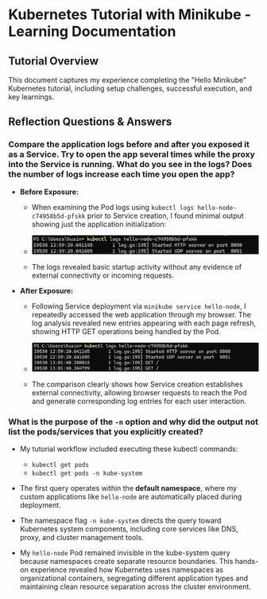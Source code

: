 # Kubernetes Tutorial with Minikube - Learning Documentation

## Tutorial Overview

This document captures my experience completing the "Hello Minikube" Kubernetes tutorial, including setup challenges, successful execution, and key learnings.


## Reflection Questions & Answers

### Compare the application logs before and after you exposed it as a Service. Try to open the app several times while the proxy into the Service is running. What do you see in the logs? Does the number of logs increase each time you open the app?

* **Before Exposure:**

  * When examining the Pod logs using `kubectl logs hello-node-c74958b5d-pfskk` prior to Service creation, I found minimal output showing just the application initialization:

  * ![Before expose](WindowsTerminal_2025-05-30_20.18.58.png)

  * The logs revealed basic startup activity without any evidence of external connectivity or incoming requests.

* **After Exposure:**

  * Following Service deployment via `minikube service hello-node`, I repeatedly accessed the web application through my browser. The log analysis revealed new entries appearing with each page refresh, showing HTTP GET operations being handled by the Pod.

  * ![After expose](WindowsTerminal_2025-05-30_20.19.15.png)

  * The comparison clearly shows how Service creation establishes external connectivity, allowing browser requests to reach the Pod and generate corresponding log entries for each user interaction.

### What is the purpose of the `-n` option and why did the output not list the pods/services that you explicitly created?

* My tutorial workflow included executing these kubectl commands:

  * `kubectl get pods`
  * `kubectl get pods -n kube-system`

* The first query operates within the **default namespace**, where my custom applications like `hello-node` are automatically placed during deployment.

* The namespace flag `-n kube-system` directs the query toward Kubernetes system components, including core services like DNS, proxy, and cluster management tools.

* My `hello-node` Pod remained invisible in the kube-system query because namespaces create separate resource boundaries. This hands-on experience revealed how Kubernetes uses namespaces as organizational containers, segregating different application types and maintaining clean resource separation across the cluster environment.
